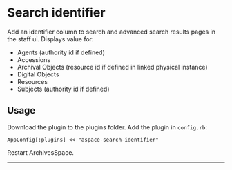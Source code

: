 Search identifier
=================

Add an identifier column to search and advanced search results pages in the staff ui. Displays value for:

- Agents (authority id if defined)
- Accessions
- Archival Objects (resource id if defined in linked physical instance)
- Digital Objects
- Resources
- Subjects (authority id if defined)

Usage
-----

Download the plugin to the plugins folder. Add the plugin in `config.rb`:

```
AppConfig[:plugins] << "aspace-search-identifier"
```

Restart ArchivesSpace.

---
